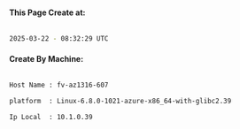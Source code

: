 
   
#### This Page Create at:

```bash

2025-03-22 - 08:32:29 UTC

```

#### Create By Machine:

```bash

Host Name : fv-az1316-607

platform  : Linux-6.8.0-1021-azure-x86_64-with-glibc2.39

Ip Local  : 10.1.0.39

```

